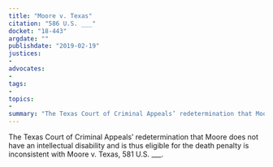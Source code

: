 ```yaml
---
title: "Moore v. Texas"
citation: "586 U.S. ___"
docket: "18-443"
argdate: ""
publishdate: "2019-02-19"
justices:
- 
advocates:
- 
tags:
- 
topics:
- 
summary: "The Texas Court of Criminal Appeals’ redetermination that Moore does not have an intellectual disability and is thus eligible for the death penalty is inconsistent with Moore v. Texas, 581 U.S. ___."
---
```

The Texas Court of Criminal Appeals’ redetermination that Moore does not have an intellectual disability and is thus eligible for the death penalty is inconsistent with Moore v. Texas, 581 U.S. ___.